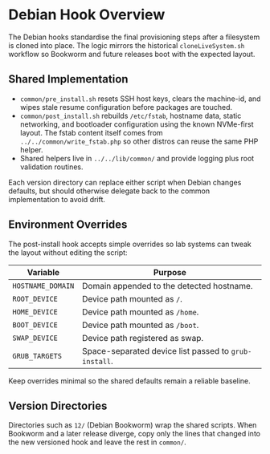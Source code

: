 # Debian Hook Overview

The Debian hooks standardise the final provisioning steps after a filesystem is
cloned into place. The logic mirrors the historical `cloneLiveSystem.sh`
workflow so Bookworm and future releases boot with the expected layout.

## Shared Implementation

- `common/pre_install.sh` resets SSH host keys, clears the machine-id, and wipes
  stale resume configuration before packages are touched.
- `common/post_install.sh` rebuilds `/etc/fstab`, hostname data, static
  networking, and bootloader configuration using the known NVMe-first layout.
  The fstab content itself comes from `../../common/write_fstab.php` so other
  distros can reuse the same PHP helper.
- Shared helpers live in `../../lib/common/` and provide logging plus root
  validation routines.

Each version directory can replace either script when Debian changes defaults,
but should otherwise delegate back to the common implementation to avoid drift.

## Environment Overrides

The post-install hook accepts simple overrides so lab systems can tweak the
layout without editing the script:

| Variable | Purpose |
| --- | --- |
| `HOSTNAME_DOMAIN` | Domain appended to the detected hostname. |
| `ROOT_DEVICE` | Device path mounted as `/`. |
| `HOME_DEVICE` | Device path mounted as `/home`. |
| `BOOT_DEVICE` | Device path mounted as `/boot`. |
| `SWAP_DEVICE` | Device path registered as swap. |
| `GRUB_TARGETS` | Space-separated device list passed to `grub-install`. |

Keep overrides minimal so the shared defaults remain a reliable baseline.

## Version Directories

Directories such as `12/` (Debian Bookworm) wrap the shared scripts. When
Bookworm and a later release diverge, copy only the lines that changed into the
new versioned hook and leave the rest in `common/`.
